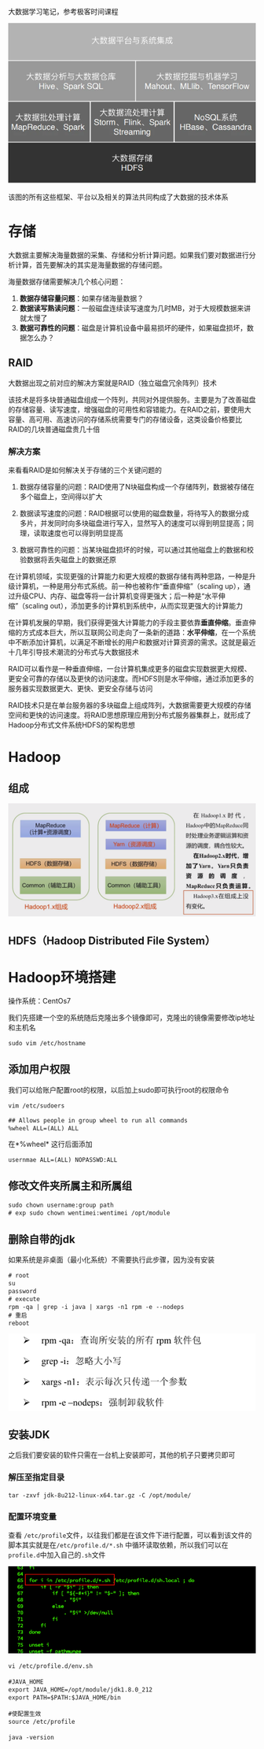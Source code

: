 大数据学习笔记，参考极客时间课程

![image-20210616154015957](README.assets/image-20210616154015957.png)

该图的所有这些框架、平台以及相关的算法共同构成了大数据的技术体系

# 存储

大数据主要解决海量数据的采集、存储和分析计算问题。如果我们要对数据进行分析计算，首先要解决的其实是海量数据的存储问题。

海量数据存储需要解决几个核心问题：

1. **数据存储容量问题**：如果存储海量数据？
2. **数据读写熟读问题**：一般磁盘连续读写速度为几时MB，对于大规模数据来讲就太慢了
3. **数据可靠性的问题**：磁盘是计算机设备中最易损坏的硬件，如果磁盘损坏，数据怎么办？

## RAID

大数据出现之前对应的解决方案就是RAID（独立磁盘冗余阵列）技术

该技术是将多块普通磁盘组成一个阵列，共同对外提供服务。主要是为了改善磁盘的存储容量、读写速度，增强磁盘的可用性和容错能力。在RAID之前，要使用大容量、高可用、高速访问的存储系统需要专门的存储设备，这类设备价格要比RAID的几块普通磁盘贵几十倍

### 解决方案

来看看RAID是如何解决关于存储的三个关键问题的

1. 数据存储容量的问题：RAID使用了N块磁盘构成一个存储阵列，数据被存储在多个磁盘上，空间得以扩大

2. 数据读写速度的问题：RAID根据可以使用的磁盘数量，将待写入的数据分成多片，并发同时向多块磁盘进行写入，显然写入的速度可以得到明显提高；同理，读取速度也可以得到明显提高
3. 数据可靠性的问题：当某块磁盘损坏的时候，可以通过其他磁盘上的数据和校验数据将丢失磁盘上的数据还原

在计算机领域，实现更强的计算能力和更大规模的数据存储有两种思路，一种是升级计算机，一种是用分布式系统。前一种也被称作“垂直伸缩”（scaling up），通过升级CPU、内存、磁盘等将一台计算机变得更强大；后一种是“水平伸缩”（scaling out），添加更多的计算机到系统中，从而实现更强大的计算能力

在计算机发展的早期，我们获得更强大计算能力的手段主要依靠**垂直伸缩**。垂直伸缩的方式成本巨大，所以互联网公司走向了一条新的道路：**水平伸缩**，在一个系统中不断添加计算机，以满足不断增长的用户和数据对计算资源的需求。这就是最近十几年引导技术潮流的分布式与大数据技术

RAID可以看作是一种垂直伸缩，一台计算机集成更多的磁盘实现数据更大规模、更安全可靠的存储以及更快的访问速度。而HDFS则是水平伸缩，通过添加更多的服务器实现数据更大、更快、更安全存储与访问

RAID技术只是在单台服务器的多块磁盘上组成阵列，大数据需要更大规模的存储空间和更快的访问速度。将RAID思想原理应用到分布式服务器集群上，就形成了Hadoop分布式文件系统HDFS的架构思想

# Hadoop

## 组成

![image-20210621094741314](README.assets/image-20210621094741314.png)

## HDFS（Hadoop Distributed File System）

# Hadoop环境搭建

操作系统：CentOs7

我们先搭建一个空的系统随后克隆出多个镜像即可，克隆出的镜像需要修改ip地址和主机名

```shell
sudo vim /etc/hostname
```

## 添加用户权限

我们可以给账户配置root的权限，以后加上sudo即可执行root的权限命令

```shell
vim /etc/sudoers
```

```shell
## Allows people in group wheel to run all commands
%wheel ALL=(ALL) ALL
```

在*%wheel* 这行后面添加

```shell
usernmae ALL=(ALL) NOPASSWD:ALL
```

## 修改文件夹所属主和所属组

```shell
sudo chown username:group path
# exp sudo chown wentimei:wentimei /opt/module
```

## 删除自带的jdk

如果系统是非桌面（最小化系统）不需要执行此步骤，因为没有安装

```shell
# root
su
password
# execute
rpm -qa | grep -i java | xargs -n1 rpm -e --nodeps
# 重启
reboot
```

![image-20210621155027207](README.assets/image-20210621155027207.png)

## 安装JDK

之后我们要安装的软件只需在一台机上安装即可，其他的机子只要拷贝即可

### 解压至指定目录

```shell
tar -zxvf jdk-8u212-linux-x64.tar.gz -C /opt/module/
```

### 配置环境变量

查看 `/etc/profile`文件，以往我们都是在该文件下进行配置，可以看到该文件的脚本其实就是在`/etc/profile.d/*.sh` 中循环读取依赖，所以我们可以在`profile.d`中加入自己的`.sh`文件

![image-20210621160035054](README.assets/image-20210621160035054.png)

```shell
vi /etc/profile.d/env.sh

#JAVA_HOME
export JAVA_HOME=/opt/module/jdk1.8.0_212
export PATH=$PATH:$JAVA_HOME/bin

#使配置生效
source /etc/profile

java -version
```


